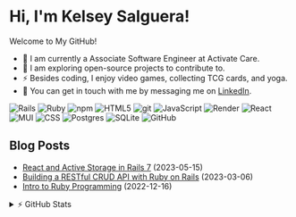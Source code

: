 
# Hi, I'm Kelsey Salguera! 

Welcome to My GitHub! 

- 🔭 I am currently a Associate Software Engineer at Activate Care.
- 🌱 I am exploring open-source projects to contribute to.
- ⚡ Besides coding, I enjoy video games, collecting TCG cards, and yoga.
- 💬 You can get in touch with me by messaging me on [LinkedIn](https://www.linkedin.com/in/ksalguera/).

![Rails](https://img.shields.io/badge/Rails-8A0606?style=flat-square&logo=rubyonrails&logoColor=white)
![Ruby](https://img.shields.io/badge/Ruby-C80505?style=flat-square&logo=ruby&logoColor=white)
![npm](https://img.shields.io/badge/-NPM-CB3837?style=flat-square&logo=npm&logoColor=white)
![HTML5](https://img.shields.io/badge/-HTML5-E34F26?style=flat-square&logo=html5&logoColor=white)
![git](https://img.shields.io/badge/-Git-F05032?style=flat-square&logo=git&logoColor=white)
![JavaScript](https://img.shields.io/badge/JavaScript-EEE708?style=flat-square&logo=javascript&logoColor=white)
![Render](https://img.shields.io/badge/Render-16C149?style=flat-square&logo=render&logoColor=white)
![React](https://img.shields.io/badge/-React-45b8d8?style=flat-square&logo=react&logoColor=white)
![MUI](https://img.shields.io/badge/MUI-12BBE0?style=flat-square&logo=mui&logoColor=white)
![CSS](https://img.shields.io/badge/CSS-369FDC?style=flat-square&logo=css3&logoColor=white)
![Postgres](https://img.shields.io/badge/PostgreSQL-3675DC?style=flat-square&logo=postgresql&logoColor=white)
![SQLite](https://img.shields.io/badge/SQLite-123772?style=flat-square&logo=sqlite&logoColor=white)
![GitHub](https://img.shields.io/badge/GitHub-091830?style=flat-square&logo=github&logoColor=white)

## Blog Posts
- [React and Active Storage in Rails 7](https://medium.com/@kelseythang/react-and-active-storage-in-rails-7-d4425be224d8) (2023-05-15)
- [Building a RESTful CRUD API with Ruby on Rails](https://medium.com/@kelseythang/building-a-restful-crud-api-with-ruby-on-rails-c4ccd8f7f180) (2023-03-06)
- [Intro to Ruby Programming](https://medium.com/@kelseythang/intro-to-ruby-programming-c1695c6e4d9c) (2022-12-16)

<details>
  <summary>⚡ GitHub Stats</summary>
  
  ![GitHub Stats](https://github-readme-stats-nine-xi-69.vercel.app/api?username=ksalguera&hide=issues&count_private=true&show_icons=true)
  
  ![Top Langs](https://github-readme-stats-nine-xi-69.vercel.app/api/top-langs?username=ksalguera&layout=compact)
</details>
